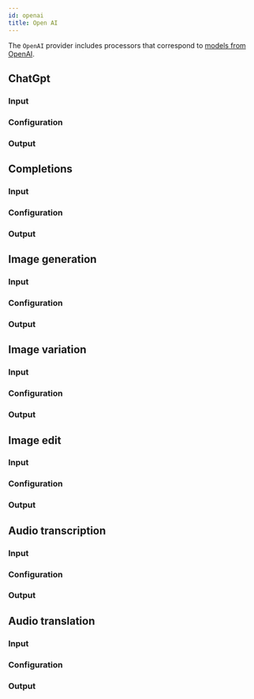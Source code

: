 ```yaml
---
id: openai
title: Open AI
---
```


The `OpenAI` provider includes processors that correspond to [models from OpenAI](https://platform.openai.com/docs/models/overview).

## ChatGpt

### Input

### Configuration

### Output

## Completions

### Input

### Configuration

### Output

## Image generation

### Input

### Configuration

### Output

## Image variation

### Input

### Configuration

### Output

## Image edit

### Input

### Configuration

### Output

## Audio transcription

### Input

### Configuration

### Output

## Audio translation

### Input

### Configuration

### Output
